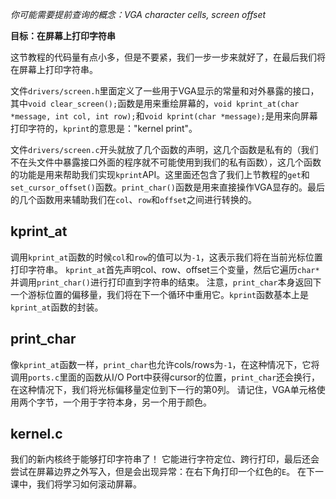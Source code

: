 *你可能需要提前查询的概念：VGA character cells, screen offset*

**目标：在屏幕上打印字符串**

这节教程的代码量有点小多，但是不要紧，我们一步一步来就好了，在最后我们将在屏幕上打印字符串。

文件`drivers/screen.h`里面定义了一些用于VGA显示的常量和对外暴露的接口，其中`void clear_screen();`函数是用来重绘屏幕的，`void kprint_at(char *message, int col, int row);`和`void kprint(char *message);`是用来向屏幕打印字符的，`kprint`的意思是："kernel print"。

文件`drivers/screen.c`开头就放了几个函数的声明，这几个函数是私有的（我们不在头文件中暴露接口外面的程序就不可能使用到我们的私有函数），这几个函数的功能是用来帮助我们实现`kprint`API。这里面还包含了我们上节教程的`get`和`set_cursor_offset()`函数。`print_char()`函数是用来直接操作VGA显存的。最后的几个函数用来辅助我们在`col`、`row`和`offset`之间进行转换的。


kprint_at
---------

调用`kprint_at`函数的时候`col`和`row`的值可以为`-1`，这表示我们将在当前光标位置打印字符串。
`kprint_at`首先声明col、row、offset三个变量，然后它遍历`char*`并调用`print_char()`进行打印直到字符串的结束。
注意，`print_char`本身返回下一个游标位置的偏移量，我们将在下一个循环中重用它。`kprint`函数基本上是`kprint_at`函数的封装。


print_char
----------

像`kprint_at`函数一样，`print_char`也允许cols/rows为`-1`，在这种情况下，它将调用`ports.c`里面的函数从I/O Port中获得cursor的位置，`print_char`还会换行，在这种情况下，我们将光标偏移量定位到下一行的第0列。
请记住，VGA单元格使用两个字节，一个用于字符本身，另一个用于颜色。


kernel.c
--------

我们的新内核终于能够打印字符串了！
它能进行字符定位、跨行打印，最后还会尝试在屏幕边界之外写入，但是会出现异常：在右下角打印一个红色的`E`。
在下一课中，我们将学习如何滚动屏幕。